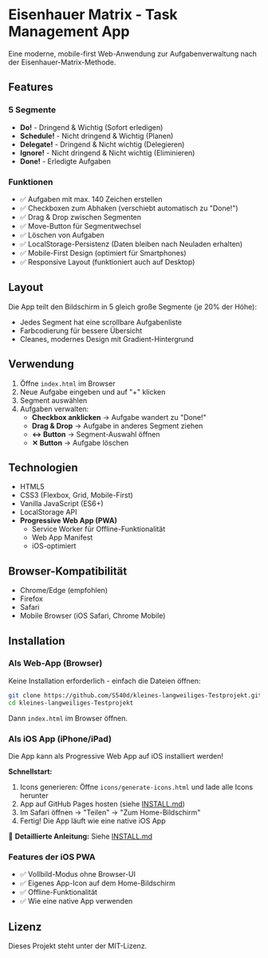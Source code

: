 # Eisenhauer Matrix - Task Management App

Eine moderne, mobile-first Web-Anwendung zur Aufgabenverwaltung nach der Eisenhauer-Matrix-Methode.

## Features

### 5 Segmente
- **Do!** - Dringend & Wichtig (Sofort erledigen)
- **Schedule!** - Nicht dringend & Wichtig (Planen)
- **Delegate!** - Dringend & Nicht wichtig (Delegieren)
- **Ignore!** - Nicht dringend & Nicht wichtig (Eliminieren)
- **Done!** - Erledigte Aufgaben

### Funktionen
- ✅ Aufgaben mit max. 140 Zeichen erstellen
- ✅ Checkboxen zum Abhaken (verschiebt automatisch zu "Done!")
- ✅ Drag & Drop zwischen Segmenten
- ✅ Move-Button für Segmentwechsel
- ✅ Löschen von Aufgaben
- ✅ LocalStorage-Persistenz (Daten bleiben nach Neuladen erhalten)
- ✅ Mobile-First Design (optimiert für Smartphones)
- ✅ Responsive Layout (funktioniert auch auf Desktop)

## Layout

Die App teilt den Bildschirm in 5 gleich große Segmente (je 20% der Höhe):
- Jedes Segment hat eine scrollbare Aufgabenliste
- Farbcodierung für bessere Übersicht
- Cleanes, modernes Design mit Gradient-Hintergrund

## Verwendung

1. Öffne `index.html` im Browser
2. Neue Aufgabe eingeben und auf "+" klicken
3. Segment auswählen
4. Aufgaben verwalten:
   - **Checkbox anklicken** → Aufgabe wandert zu "Done!"
   - **Drag & Drop** → Aufgabe in anderes Segment ziehen
   - **↔ Button** → Segment-Auswahl öffnen
   - **✕ Button** → Aufgabe löschen

## Technologien

- HTML5
- CSS3 (Flexbox, Grid, Mobile-First)
- Vanilla JavaScript (ES6+)
- LocalStorage API
- **Progressive Web App (PWA)**
  - Service Worker für Offline-Funktionalität
  - Web App Manifest
  - iOS-optimiert

## Browser-Kompatibilität

- Chrome/Edge (empfohlen)
- Firefox
- Safari
- Mobile Browser (iOS Safari, Chrome Mobile)

## Installation

### Als Web-App (Browser)

Keine Installation erforderlich - einfach die Dateien öffnen:

```bash
git clone https://github.com/S540d/kleines-langweiliges-Testprojekt.git
cd kleines-langweiliges-Testprojekt
```

Dann `index.html` im Browser öffnen.

### Als iOS App (iPhone/iPad)

Die App kann als Progressive Web App auf iOS installiert werden!

**Schnellstart:**
1. Icons generieren: Öffne `icons/generate-icons.html` und lade alle Icons herunter
2. App auf GitHub Pages hosten (siehe [INSTALL.md](INSTALL.md))
3. Im Safari öffnen → "Teilen" → "Zum Home-Bildschirm"
4. Fertig! Die App läuft wie eine native iOS App

📱 **Detaillierte Anleitung:** Siehe [INSTALL.md](INSTALL.md)

### Features der iOS PWA

- ✅ Vollbild-Modus ohne Browser-UI
- ✅ Eigenes App-Icon auf dem Home-Bildschirm
- ✅ Offline-Funktionalität
- ✅ Wie eine native App verwenden

## Lizenz

Dieses Projekt steht unter der MIT-Lizenz.

